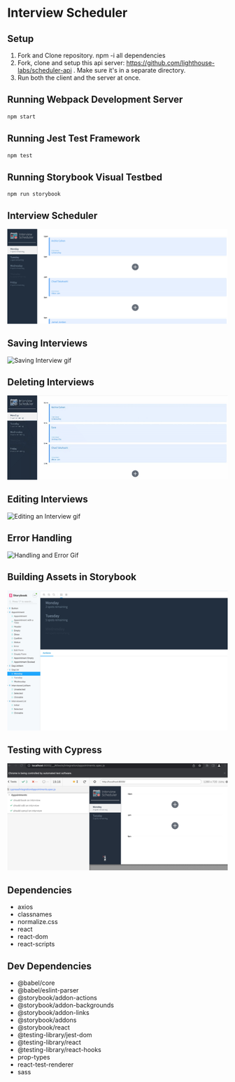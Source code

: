 # Interview Scheduler

## Setup
1. Fork and Clone repository. npm -i all dependencies 
2. Fork, clone and setup this api server: https://github.com/lighthouse-labs/scheduler-api . Make sure it's in a separate directory.
3. Run both the client and the server at once.

## Running Webpack Development Server

```sh
npm start
```

## Running Jest Test Framework

```sh
npm test
```

## Running Storybook Visual Testbed

```sh
npm run storybook
```
## Interview Scheduler
![View of UI](ReadMeFiles/InterviewScheduler.png)

## Saving Interviews
![Saving Interview gif](ReadMeFiles/SaveSuccess.gif)

## Deleting Interviews
![Deleting an Interview gif](ReadMeFiles/DeletingSuccess.gif)

## Editing Interviews
![Editing an Interview gif](ReadMeFiles/Editing.gif)

## Error Handling
![Handling and Error Gif](ReadMeFiles/SaveError.gif)

## Building Assets in Storybook
![Storybook Screenshot](ReadMeFiles/storybook.png)

## Testing with Cypress
![Cypress Test](ReadMeFiles/cypress.png)


## Dependencies

 - axios
 - classnames
- normalize.css
- react
- react-dom
- react-scripts



## Dev Dependencies
  - @babel/core
  - @babel/eslint-parser
  - @storybook/addon-actions
  - @storybook/addon-backgrounds
  - @storybook/addon-links
  - @storybook/addons
  - @storybook/react
  - @testing-library/jest-dom
  - @testing-library/react
  - @testing-library/react-hooks
  - prop-types
  - react-test-renderer
  - sass


